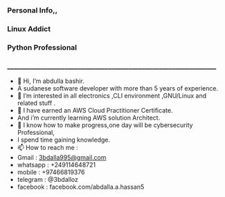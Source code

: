 ### Personal Info,,
### Linux Addict
### Python Professional
### ______________________________________________________________
- 👋 Hi, I’m abdulla bashir.
- A sudanese software developer with more than 5 years of experience.
- 👀 I’m interested in all electronics ,CLI environment ,GNU/Linux and related stuff .
- 🌱 I have earned an AWS Cloud Practitioner Certificate.
- And i’m currently learning AWS solution Architect.
- 💞️ I know how to make progress,one day will be cybersecurity Professional,
- I spend time gaining knowledge.
- 📫 How to reach me :
- Gmail    : 3bdalla995@gmail.com
- whatsapp : +249114648721
- mobile   : +97466819376 
- telegram : @3bdalloz
- facebook : facebook.com/abdalla.a.hassan5

